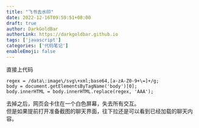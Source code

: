 ```yaml
---
title: "飞书去水印"
date: 2022-12-16T09:59:51+08:00
draft: true
author: DarkGoldBar
authorLink: https://darkgoldbar.github.io
tags: ['javascript']
categories: ['代码笔记']
enableEmoji: false
---
```


直接上代码

```
regex = /data\:image\/svg\+xml;base64,[a-zA-Z0-9+\=]+/g;
body = document.getElementsByTagName('body')[0];
body.innerHTML = body.innerHTML.replace(regex, 'AAA');
```

去掉之后，网页会卡住在一个白色屏幕，失去所有交互。  
但是如果提前打开准备截图的聊天界面，往下拉还是可以看到已经加载的聊天内容。
